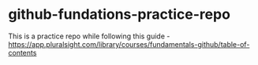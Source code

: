 # github-fundations-practice-repo
This is a practice repo while following this guide - https://app.pluralsight.com/library/courses/fundamentals-github/table-of-contents
